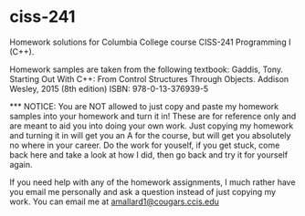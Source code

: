 # ciss-241

Homework solutions for Columbia College course CISS-241 Programming I (C++).

Homework samples are taken from the following textbook:
Gaddis, Tony. 
Starting Out With C++: From Control Structures Through Objects. 
Addison Wesley, 2015 (8th edition) 
ISBN: 978-0-13-376939-5


*** NOTICE: You are NOT allowed to just copy and paste my homework samples into your homework and turn it in! 
These are for reference only and are meant to aid you into doing your own work. Just copying my homework and turning it in will get
you an A for the course, but will get you absolutely no where in your career. Do the work for youself, if you get stuck, come back here and 
take a look at how I did, then go back and try it for yourself again. 

If you need help with any of the homework assignments, I much rather have you email me personally and ask a question instead of just copying my work. You can email me at amallard1@cougars.ccis.edu
